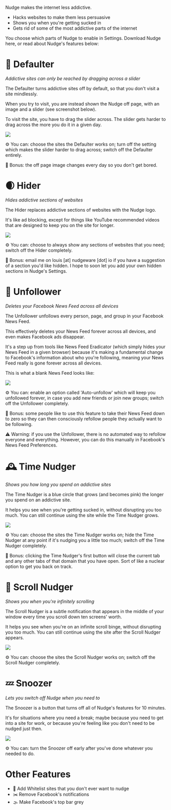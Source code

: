 Nudge makes the internet less addictive.

- Hacks websites to make them less persuasive
- Shows you when you're getting sucked in
- Gets rid of some of the most addictive parts of the internet

You choose which parts of Nudge to enable in Settings. Download Nudge here, or read about Nudge's features below:

# 🚷 Defaulter

*Addictive sites can only be reached by dragging across a slider*

The Defaulter turns addictive sites off by default, so that you don't visit a site mindlessly.

When you try to visit, you are instead shown the Nudge off page, with an image and a slider (see screenshot below).

To visit the site, you have to drag the slider across. The slider gets harder to drag across the more you do it in a given day.

![](docs/img/defaulter.gif)

⚙️ You can: choose the sites the Defaulter works on; turn off the setting which makes the slider harder to drag across; switch off the Defaulter entirely.

💎 Bonus: the off page image changes every day so you don't get bored.

# 🌒 Hider

*Hides addictive sections of websites*

The Hider replaces addictive sections of websites with the Nudge logo.

It's like ad blocking, except for things like YouTube recommended videos that are designed to keep you on the site for longer.

![](docs/img/hider.gif)

⚙️ You can: choose to always show any sections of websites that you need; switch off the Hider completely.

💎 Bonus: email me on louis [at] nudgeware [dot] io if you have a suggestion of a section you'd like hidden. I hope to soon let you add your own hidden sections in Nudge's Settings.

# 👋 Unfollower

*Deletes your Facebook News Feed across all devices*

The Unfollower unfollows every person, page, and group in your Facebook News Feed.

This effectively deletes your News Feed forever across all devices, and even makes Facebook ads disappear.

It's a step up from tools like News Feed Eradicator (which simply hides your News Feed in a given browser) because it's making a fundamental change to Facebook's information about who you're following, meaning your News Feed really is gone forever across all devices.

This is what a blank News Feed looks like:

![](docs/img/unfollower.png)

⚙️ You can: enable an option called 'Auto-unfollow' which will keep you unfollowed forever, in case you add new friends or join new groups; switch off the Unfollower completely.

💎 Bonus: some people like to use this feature to take their News Feed down to zero so they can then consciously refollow people they actually want to be following.

⚠️ Warning: if you use the Unfollower, there is no automated way to refollow everyone and everything. However, you can do this manually in Facebook's News Feed Preferences.

# 🕰 Time Nudger

*Shows you how long you spend on addictive sites*

The Time Nudger is a blue circle that grows (and becomes pink) the longer you spend on an addictive site.

It helps you see when you're getting sucked in, without disrupting you too much. You can still continue using the site while the Time Nudger grows.

![](docs/img/timenudger.png)

⚙️ You can: choose the sites the Time Nudger works on; hide the Time Nudger at any point if it's nudging you a little too much; switch off the Time Nudger completely.

💎 Bonus: clicking the Time Nudger's first button will close the current tab and any other tabs of that domain that you have open. Sort of like a nuclear option to get you back on track.

# 🧻 Scroll Nudger

*Shows you when you're infinitely scrolling*

The Scroll Nudger is a subtle notification that appears in the middle of your window every time you scroll down ten screens' worth.

It helps you see when you're on an infinite scroll binge, without disrupting you too much. You can still continue using the site after the Scroll Nudger appears.

![](docs/img/scrollnudger.gif)

⚙️ You can: choose the sites the Scroll Nudger works on; switch off the Scroll Nudger completely.

# 💤 Snoozer

*Lets you switch off Nudge when you need to*

The Snoozer is a button that turns off all of Nudge's features for 10 minutes.

It's for situations where you need a break; maybe because you need to get into a site for work, or because you're feeling like you don't need to be nudged just then.

![](docs/img/snoozer.png)

⚙️ You can: turn the Snoozer off early after you've done whatever you needed to do.

# Other Features

- 🌼 Add Whitelist sites that you don't ever want to nudge
- ✂️ Remove Facebook's notifications
- 🌫️ Make Facebook's top bar grey
